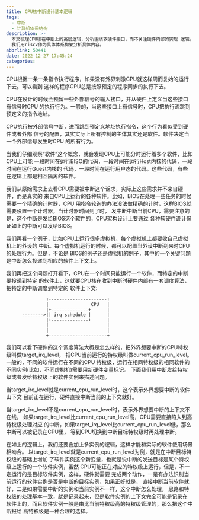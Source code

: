 ```yaml
---
title: CPU核中断设计基本逻辑
tags:
  - 中断
  - 计算机体系结构
description: >-
  本文梳理CPU核在中断上的高层逻辑，分析围绕软硬件接口，而不关注硬件内部的实现 逻辑。本文是高层逻辑上的分析，不会涉及具体体系架构上的中断设计，如果有必要，
  我们用riscv作为具体体系构架分析具体内容。
abbrlink: 50441
date: 2022-12-27 17:45:24
categories:
---
```



CPU根据一条一条指令执行程序，如果没有外界刺激CPU就这样周而复始的运行下去。可以看到
这样的程序CPU总是按照预定的程序同步的执行下去。

CPU在设计的时候会预留一些外部信号的输入接口，并从硬件上定义当这些接口有信号时CPU
的执行行为。一般的，当这些接口上有信号时，CPU把执行流跳到预定义的指令地址。

CPU执行被外部信号中断，进而跳到预定义地址执行指令，这个行为看似受到硬件或者外部
信号的配置，其实实际上所有控制的主体其实还是软件。软件决定当一个外部信号发生时CPU
的所有行为。

当我们仔细观察“软件”这个概念，就会发现CPU上可能分时运行着多个软件，比如CPU上可能
一段时间在运行BISO的代码，一段时间在运行Host内核的代码，一段时间在运行Guest内核的
代码，一段时间在运行用户态的代码。这些代码，有些在逻辑上都是相互隔离的软件。

我们从原始需求上去看CPU需要被中断这个诉求，实际上这些需求并不来自硬件，而是真实的
来自CPU上运行的各种软件。比如，BIOS在处理一些任务的时候需要一个精确的计时器，CPU
用指令轮询的办法没法做精确的计时，这样BIOS就需要设置一个计时器，当计时器时间到了时，
发中断中断当前CPU，需要注意的是，这个中断是发给BIOS这个软件的，CPU架构设计上要通过
各种软硬件设计保证如上的中断可以发给BIOS。

我们再看一个例子，比如CPU上运行很多虚拟机，每个虚拟机上都要收自己虚拟机上的外设的
中断。每个虚拟机运行的时候，都可以配置当外设中断到来时CPU的处理行为。但是，不论是
BIOS的例子还是虚拟机的例子，其中的一个关键问题是中断怎么投递到相应的软件上下文上。

我们再把这个问题打开看下，CPU在一个时间只能运行一个软件，而特定的中断要投递到特定
的软件上，这就要CPU核在收到中断时硬件内部有一套调度算法，把特定的中断调度到特定的
软件上下文:
```
               +----------------------+
               |                CPU   |
               |+--------------+      |
      -------->|| irq schedule |      |
               |+--------------+      |
               |                      |
               |                      |
               +----------------------+
```
我们可以看下硬件的这个调度算法大概是怎么样的，把外界想要中断的CPU特权级叫做target_irq_level，
把CPU当前运行的特权级叫做current_cpu_run_level。一般的，不同的软件运行在不同的CPU
特权级，运行在相同特权级的相同软件的不同实例(比如，不同虚拟机)需要用新硬件变量标记。
下面我们用中断发给特权级或者发给特权级上的软件实例来描述问题。

当target_irq_level就是current_cpu_run_level时，这个表示外界想要中断的软件山下文
目前正在运行，硬件直接中断当前的上下文就好。

当target_irq_level不是current_cpu_run_level时，表示外界想要中断的上下文不在线，
如果target_irq_level比current_cpu_run_level高，CPU需要直接陷入到高特权级处理对应
的中断，如果target_irq_level比current_cpu_run_level低，那么中断可以被记录在CPU里，
等到CPU切换到中断目标特权级时再处理中断。

在如上的逻辑上，我们还要叠加上多实例的逻辑，这样才能和实际的软件使用场景相吻合。
以target_irq_level就是current_cpu_run_level为例，就是在中断目标特权级的基础上增加
了软件实例这个新变量，也就是说中断的发送目标是某个特权级上运行的一个软件实例，虽然
CPU可能正在对应的特权级上运行，但是，不一定运行的是目标软件实例，这样，硬件就需要
完成两个动作，一是有办法识别当前运行的软件实例是否是中断的目标实例，如果正好就是，
直接中断当前软件就好，二是如果需要中断的实例和当前实例不一样，这个中断怎么处理，
思路和特权级的处理基本一致，就是记录起来，但是软件实例的上下文完全可能是记录在
软件上的，而且软件实例一般是由比当前特权级高的特权级管理的，那么把这个中断报给
高特权级是一种合理的选择。
